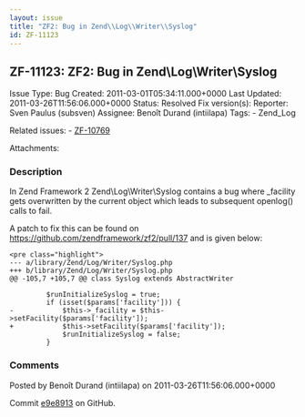 ```yaml
---
layout: issue
title: "ZF2: Bug in Zend\\Log\\Writer\\Syslog"
id: ZF-11123
---
```


ZF-11123: ZF2: Bug in Zend\\Log\\Writer\\Syslog
-----------------------------------------------

 Issue Type: Bug Created: 2011-03-01T05:34:11.000+0000 Last Updated: 2011-03-26T11:56:06.000+0000 Status: Resolved Fix version(s):
 Reporter:  Sven Paulus (subsven)  Assignee:  Benoît Durand (intiilapa)  Tags: - Zend\_Log

 Related issues: - [ZF-10769](/issues/browse/ZF-10769)

 Attachments:
### Description

In Zend Framework 2 Zend\\Log\\Writer\\Syslog contains a bug where \_facility gets overwritten by the current object which leads to subsequent openlog() calls to fail.

A patch to fix this can be found on <https://github.com/zendframework/zf2/pull/137> and is given below:


    <pre class="highlight">
    --- a/library/Zend/Log/Writer/Syslog.php
    +++ b/library/Zend/Log/Writer/Syslog.php
    @@ -105,7 +105,7 @@ class Syslog extends AbstractWriter

             $runInitializeSyslog = true;
             if (isset($params['facility'])) {
    -            $this->_facility = $this->setFacility($params['facility']);
    +            $this->setFacility($params['facility']);
                 $runInitializeSyslog = false;
             }






### Comments

Posted by Benoît Durand (intiilapa) on 2011-03-26T11:56:06.000+0000

Commit [e9e8913](https://github.com/zendframework/zf2/commit/e9e89139c0dd9975653d459ea731a2514a637755) on GitHub.
